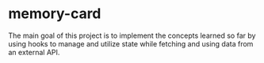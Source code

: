 # memory-card
The main goal of this project is to implement the concepts learned so far by using hooks to manage and utilize state while fetching and using data from an external API.
